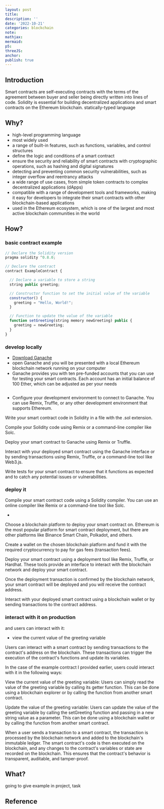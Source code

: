 ```yaml
---
layout: post
title:
description: ''
date: '2022-10-21'
categories: blockchain
note:
mathjax:
mermaid:
p5:
threeJS:
anchor:
publish: true
---
```


## Introduction

Smart contracts are self-executing contracts with the terms of the agreement between buyer and seller being directly written into lines of code. Solidity is essential for building decentralized applications and smart contracts on the Ethereum blockchain. statically-typed language

## Why?

* high-level programming language
* most widely used
* a range of built-in features, such as functions, variables, and control structures
* define the logic and conditions of a smart contract
* ensure the security and reliability of smart contracts with cryptographic operations, such as hashing and digital signatures
* detecting and preventing common security vulnerabilities, such as integer overflow and reentrancy attacks
* a wide range of use cases, from simple token contracts to complex decentralized applications (dApps)
* compatible with a range of development tools and frameworks, making it easy for developers to integrate their smart contracts with other blockchain-based applications
* used in the Ethereum ecosystem, which is one of the largest and most active blockchain communities in the world

## How?

### basic contract example

```javascript
// Declare the Solidity version
pragma solidity ^0.8.0;

// Declare the contract
contract ExampleContract {

  // Declare a variable to store a string
  string public greeting;

  // Constructor function to set the initial value of the variable
  constructor() {
    greeting = "Hello, World!";
  }

  // Function to update the value of the variable
  function setGreeting(string memory newGreeting) public {
    greeting = newGreeting;
  }
}
```

### develop locally

* [Download Ganache](https://www.trufflesuite.com/ganache)
* open Ganache and you will be presented with a local Ethereum blockchain network running on your computer
* Ganache provides you with ten pre-funded accounts that you can use for testing your smart contracts. Each account has an initial balance of 100 Ether, which can be adjusted as per your needs

<img src="{{site.baseurl}}/assets/img/ganache_initial_ten_token.png" alt="">

* Configure your development environment to connect to Ganache. You can use Remix, Truffle, or any other development environment that supports Ethereum.



Write your smart contract code in Solidity in a file with the .sol extension.

Compile your Solidity code using Remix or a command-line compiler like Solc.

Deploy your smart contract to Ganache using Remix or Truffle.

Interact with your deployed smart contract using the Ganache interface or by sending transactions using Remix, Truffle, or a command-line tool like Web3.js.

Write tests for your smart contract to ensure that it functions as expected and to catch any potential issues or vulnerabilities.

### deploy it

Compile your smart contract code using a Solidity compiler. You can use an online compiler like Remix or a command-line tool like Solc.

* 

Choose a blockchain platform to deploy your smart contract on. Ethereum is the most popular platform for smart contract deployment, but there are other platforms like Binance Smart Chain, Polkadot, and others.

Create a wallet on the chosen blockchain platform and fund it with the required cryptocurrency to pay for gas fees (transaction fees).

Deploy your smart contract using a deployment tool like Remix, Truffle, or Hardhat. These tools provide an interface to interact with the blockchain network and deploy your smart contract.

Once the deployment transaction is confirmed by the blockchain network, your smart contract will be deployed and you will receive the contract address.

Interact with your deployed smart contract using a blockchain wallet or by sending transactions to the contract address.

### interact with it on production

and users can interact with it:

* view the current value of the greeting variable

Users can interact with a smart contract by sending transactions to the contract's address on the blockchain. These transactions can trigger the execution of the contract's functions and update its variables.

In the case of the example contract I provided earlier, users could interact with it in the following ways:

View the current value of the greeting variable: Users can simply read the value of the greeting variable by calling its getter function. This can be done using a blockchain explorer or by calling the function from another smart contract.

Update the value of the greeting variable: Users can update the value of the greeting variable by calling the setGreeting function and passing in a new string value as a parameter. This can be done using a blockchain wallet or by calling the function from another smart contract.

When a user sends a transaction to a smart contract, the transaction is processed by the blockchain network and added to the blockchain's immutable ledger. The smart contract's code is then executed on the blockchain, and any changes to the contract's variables or state are recorded on the blockchain. This ensures that the contract's behavior is transparent, auditable, and tamper-proof.

## What?

going to give example in project, task

## Reference
